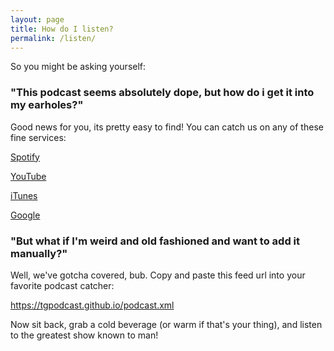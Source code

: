 ```yaml
---
layout: page
title: How do I listen?
permalink: /listen/
---
```


So you might be asking yourself:

### "This podcast seems absolutely dope, but how do i get it into my earholes?"

Good news for you, its pretty easy to find! 
You can catch us on any of these fine services:

[Spotify](https://open.spotify.com/show/1zikwM6bOUu1jC8vAA51XU?si=n1WXDDMkQlWS4aux6EUyMw)

[YouTube](https://www.youtube.com/channel/UCdskA4AMHIr0opdq_yHUwhw/featured)

[iTunes](https://podcasts.apple.com/us/podcast/tg-podcast/id1535277841)

[Google](https://www.google.com/podcasts?feed=aHR0cHM6Ly90Z3BvZGNhc3QuZ2l0aHViLmlvL3BvZGNhc3QueG1s)

### "But what if I'm weird and old fashioned and want to add it manually?"

Well, we've gotcha covered, bub. Copy and paste this feed url into your favorite podcast catcher:

https://tgpodcast.github.io/podcast.xml


Now sit back, grab a cold beverage (or warm if that's your thing), and listen to the greatest show known to man!